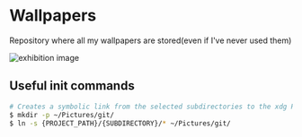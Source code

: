 # Wallpapers

Repository where all my wallpapers are stored(even if I've never used them)

![exhibition image](./desktop/unsorted/78466735_p0.jpg)

## Useful init commands

```bash
# Creates a symbolic link from the selected subdirectories to the xdg Pictures folder
$ mkdir -p ~/Pictures/git/
$ ln -s {PROJECT_PATH}/{SUBDIRECTORY}/* ~/Pictures/git/
```
